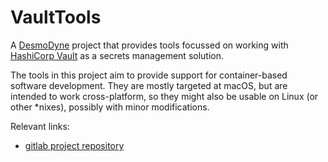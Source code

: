 # VaultTools

A [DesmoDyne](https://www.desmodyne.com) project that provides tools focussed on working with [HashiCorp Vault](https://www.vaultproject.io) as a secrets management solution.

The tools in this project aim to provide support for container-based software development. They are mostly targeted at macOS, but are intended to work cross-platform, so they might also be usable on Linux (or other *nixes), possibly with minor modifications.

Relevant links:

+ [gitlab project repository](https://gitlab.com/DesmoDyne/Tools/VaultTools)
